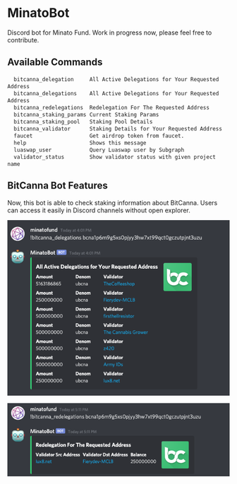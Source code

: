 # MinatoBot
Discord bot for Minato Fund. 
Work in progress now, please feel free to contribute.

## Available Commands

```
  bitcanna_delegation     All Active Delegations for Your Requested Address
  bitcanna_delegations    All Active Delegations for Your Requested Address
  bitcanna_redelegations  Redelegation For The Requested Address
  bitcanna_staking_params Current Staking Params
  bitcanna_staking_pool   Staking Pool Details
  bitcanna_validator      Staking Details for Your Requested Address
  faucet                  Get airdrop token from faucet.
  help                    Shows this message
  luaswap_user            Query Luaswap user by Subgraph
  validator_status        Show validator status with given project name
``` 

## BitCanna Bot Features
Now, this bot is able to check staking information about BitCanna. 
Users can access it easily in Discord channels without open explorer.

![bitcanna-bot-demo-1](./img/bitcanna-bot-demo-1.png)

![bitcanna-bot-demo-2](./img/bitcanna-bot-demo-2.png)

